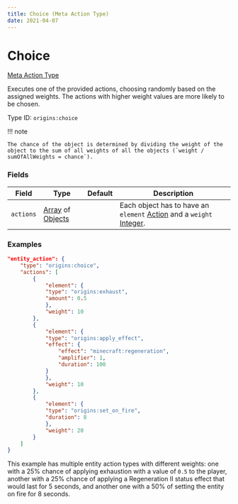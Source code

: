```yaml
---
title: Choice (Meta Action Type)
date: 2021-04-07
---
```


# Choice

[Meta Action Type](../meta_action_types.md)

Executes one of the provided actions, choosing randomly based on the assigned weights. The actions with higher weight values are more likely to be chosen.

Type ID: `origins:choice`

!!! note

    The chance of the object is determined by dividing the weight of the object to the sum of all weights of all the objects (`weight / sumOfAllWeights = chance`).


### Fields

Field  | Type | Default | Description
-------|------|---------|-------------
`actions` | [Array](../data_types/array.md) of [Objects](../data_types/object.md) | | Each object has to have an `element` [Action](../action_types.md) and a `weight` [Integer](../data_types/integer.md).


### Examples

```json
"entity_action": {
    "type": "origins:choice",
    "actions": [
        {
            "element": {
            "type": "origins:exhaust",
            "amount": 0.5
            },
            "weight": 10
        },
        {
            "element": {    
            "type": "origins:apply_effect",
            "effect": {
                "effect": "minecraft:regeneration",
                "amplifier": 1,
                "duration": 100
            }
            },
            "weight": 10
        },
        {
            "element": {
            "type": "origins:set_on_fire",
            "duration": 8
            },
            "weight": 20
        }
    ]
}
```

This example has multiple entity action types with different weights: one with a 25% chance of applying exhaustion with a value of `0.5` to the player, another with a 25% chance of applying a Regeneration II status effect that would last for 5 seconds, and another one with a 50% of setting the entity on fire for 8 seconds.
